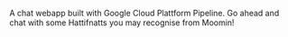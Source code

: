 A chat webapp built with Google Cloud Plattform Pipeline. Go ahead and chat with some Hattifnatts you may recognise from Moomin!
